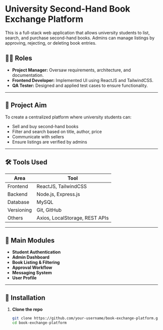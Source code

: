 # University Second-Hand Book Exchange Platform

This is a full-stack web application that allows university students to list, search, and purchase second-hand books. Admins can manage listings by approving, rejecting, or deleting book entries.

## 👨‍💻 Roles
- **Project Manager:** Oversaw requirements, architecture, and documentation.
- **Frontend Developer:** Implemented UI using ReactJS and TailwindCSS.
- **QA Tester:** Designed and applied test cases to ensure functionality.

---

## 🎯 Project Aim
To create a centralized platform where university students can:
- Sell and buy second-hand books
- Filter and search based on title, author, price
- Communicate with sellers
- Ensure listings are verified by admins

---

## 🛠️ Tools Used

| Area       | Tool              |
|------------|-------------------|
| Frontend   | ReactJS, TailwindCSS |
| Backend    | Node.js, Express.js |
| Database   | MySQL              |
| Versioning | Git, GitHub        |
| Others     | Axios, LocalStorage, REST APIs |

---

## 🧩 Main Modules

- **Student Authentication**
- **Admin Dashboard**
- **Book Listing & Filtering**
- **Approval Workflow**
- **Messaging System**
- **User Profile**

---

## 🚀 Installation

1. **Clone the repo**
   ```bash
   git clone https://github.com/your-username/book-exchange-platform.git
   cd book-exchange-platform
